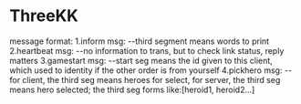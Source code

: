# ThreeKK

message format:
	1.inform msg: 
		--third segment means words to print
	2.heartbeat msg:
		--no information to trans, but to check link status, reply matters
	3.gamestart msg:
		--start seg means the id given to this client, which used to identity if the other order is from yourself
	4.pickhero msg:
		--for client, the third seg means heroes for select, for server, the third seg means hero selected; the third seg forms like:[heroid1, heroid2...]
